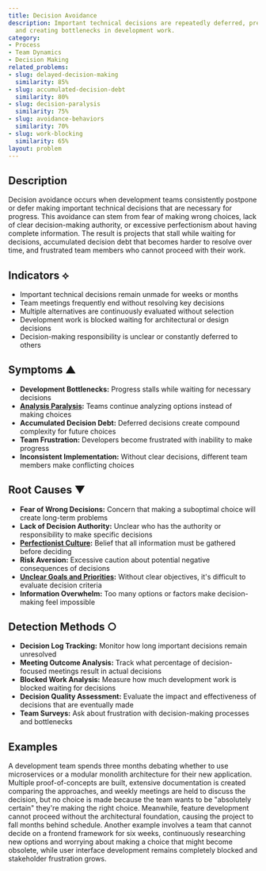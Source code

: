 ```yaml
---
title: Decision Avoidance
description: Important technical decisions are repeatedly deferred, preventing progress
  and creating bottlenecks in development work.
category:
- Process
- Team Dynamics
- Decision Making
related_problems:
- slug: delayed-decision-making
  similarity: 85%
- slug: accumulated-decision-debt
  similarity: 80%
- slug: decision-paralysis
  similarity: 75%
- slug: avoidance-behaviors
  similarity: 70%
- slug: work-blocking
  similarity: 65%
layout: problem
---
```


## Description

Decision avoidance occurs when development teams consistently postpone or defer making important technical decisions that are necessary for progress. This avoidance can stem from fear of making wrong choices, lack of clear decision-making authority, or excessive perfectionism about having complete information. The result is projects that stall while waiting for decisions, accumulated decision debt that becomes harder to resolve over time, and frustrated team members who cannot proceed with their work.

## Indicators ⟡

- Important technical decisions remain unmade for weeks or months
- Team meetings frequently end without resolving key decisions
- Multiple alternatives are continuously evaluated without selection
- Development work is blocked waiting for architectural or design decisions
- Decision-making responsibility is unclear or constantly deferred to others

## Symptoms ▲

- **Development Bottlenecks:** Progress stalls while waiting for necessary decisions
- **[Analysis Paralysis](analysis-paralysis.md):** Teams continue analyzing options instead of making choices
- **Accumulated Decision Debt:** Deferred decisions create compound complexity for future choices
- **Team Frustration:** Developers become frustrated with inability to make progress
- **Inconsistent Implementation:** Without clear decisions, different team members make conflicting choices

## Root Causes ▼

- **Fear of Wrong Decisions:** Concern that making a suboptimal choice will create long-term problems
- **Lack of Decision Authority:** Unclear who has the authority or responsibility to make specific decisions
- **[Perfectionist Culture](perfectionist-culture.md):** Belief that all information must be gathered before deciding
- **Risk Aversion:** Excessive caution about potential negative consequences of decisions
- **[Unclear Goals and Priorities](unclear-goals-and-priorities.md):** Without clear objectives, it's difficult to evaluate decision criteria
- **Information Overwhelm:** Too many options or factors make decision-making feel impossible

## Detection Methods ○

- **Decision Log Tracking:** Monitor how long important decisions remain unresolved
- **Meeting Outcome Analysis:** Track what percentage of decision-focused meetings result in actual decisions
- **Blocked Work Analysis:** Measure how much development work is blocked waiting for decisions
- **Decision Quality Assessment:** Evaluate the impact and effectiveness of decisions that are eventually made
- **Team Surveys:** Ask about frustration with decision-making processes and bottlenecks

## Examples

A development team spends three months debating whether to use microservices or a modular monolith architecture for their new application. Multiple proof-of-concepts are built, extensive documentation is created comparing the approaches, and weekly meetings are held to discuss the decision, but no choice is made because the team wants to be "absolutely certain" they're making the right choice. Meanwhile, feature development cannot proceed without the architectural foundation, causing the project to fall months behind schedule. Another example involves a team that cannot decide on a frontend framework for six weeks, continuously researching new options and worrying about making a choice that might become obsolete, while user interface development remains completely blocked and stakeholder frustration grows.